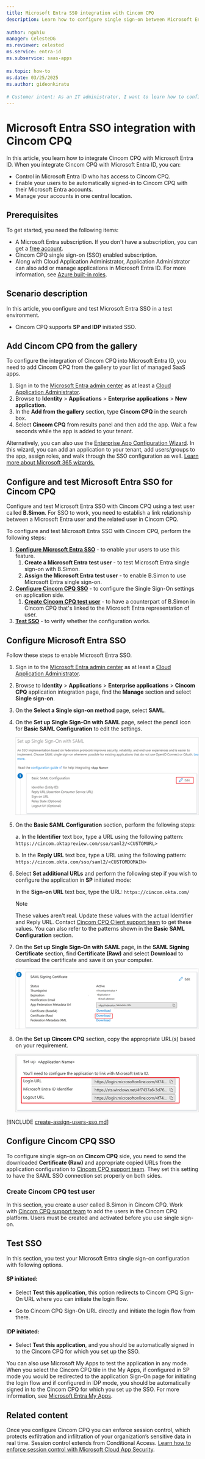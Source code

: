 ```yaml
---
title: Microsoft Entra SSO integration with Cincom CPQ
description: Learn how to configure single sign-on between Microsoft Entra ID and Cincom CPQ.

author: nguhiu
manager: CelesteDG
ms.reviewer: celested
ms.service: entra-id
ms.subservice: saas-apps

ms.topic: how-to
ms.date: 03/25/2025
ms.author: gideonkiratu

# Customer intent: As an IT administrator, I want to learn how to configure single sign-on between Microsoft Entra ID and Cincom CPQ so that I can control who has access to Cincom CPQ, enable automatic sign-in with Microsoft Entra accounts, and manage my accounts in one central location.
---
```


# Microsoft Entra SSO integration with Cincom CPQ

In this article,  you learn how to integrate Cincom CPQ with Microsoft Entra ID. When you integrate Cincom CPQ with Microsoft Entra ID, you can:

* Control in Microsoft Entra ID who has access to Cincom CPQ.
* Enable your users to be automatically signed-in to Cincom CPQ with their Microsoft Entra accounts.
* Manage your accounts in one central location.

## Prerequisites

To get started, you need the following items:

* A Microsoft Entra subscription. If you don't have a subscription, you can get a [free account](https://azure.microsoft.com/free/).
* Cincom CPQ single sign-on (SSO) enabled subscription.
* Along with Cloud Application Administrator, Application Administrator can also add or manage applications in Microsoft Entra ID.
For more information, see [Azure built-in roles](~/identity/role-based-access-control/permissions-reference.md).

## Scenario description

In this article,  you configure and test Microsoft Entra SSO in a test environment.

* Cincom CPQ supports **SP and IDP** initiated SSO.

## Add Cincom CPQ from the gallery

To configure the integration of Cincom CPQ into Microsoft Entra ID, you need to add Cincom CPQ from the gallery to your list of managed SaaS apps.

1. Sign in to the [Microsoft Entra admin center](https://entra.microsoft.com) as at least a [Cloud Application Administrator](~/identity/role-based-access-control/permissions-reference.md#cloud-application-administrator).
1. Browse to **Identity** > **Applications** > **Enterprise applications** > **New application**.
1. In the **Add from the gallery** section, type **Cincom CPQ** in the search box.
1. Select **Cincom CPQ** from results panel and then add the app. Wait a few seconds while the app is added to your tenant.

 Alternatively, you can also use the [Enterprise App Configuration Wizard](https://portal.office.com/AdminPortal/home?Q=Docs#/azureadappintegration). In this wizard, you can add an application to your tenant, add users/groups to the app, assign roles, and walk through the SSO configuration as well. [Learn more about Microsoft 365 wizards.](/microsoft-365/admin/misc/azure-ad-setup-guides)

<a name='configure-and-test-azure-ad-sso-for-cincom-cpq'></a>

## Configure and test Microsoft Entra SSO for Cincom CPQ

Configure and test Microsoft Entra SSO with Cincom CPQ using a test user called **B.Simon**. For SSO to work, you need to establish a link relationship between a Microsoft Entra user and the related user in Cincom CPQ.

To configure and test Microsoft Entra SSO with Cincom CPQ, perform the following steps:

1. **[Configure Microsoft Entra SSO](#configure-azure-ad-sso)** - to enable your users to use this feature.
    1. **Create a Microsoft Entra test user** - to test Microsoft Entra single sign-on with B.Simon.
    1. **Assign the Microsoft Entra test user** - to enable B.Simon to use Microsoft Entra single sign-on.
2. **[Configure Cincom CPQ SSO](#configure-cincom-cpq-sso)** - to configure the Single Sign-On settings on application side.
    1. **[Create Cincom CPQ test user](#create-cincom-cpq-test-user)** - to have a counterpart of B.Simon in Cincom CPQ that's linked to the Microsoft Entra representation of user.
3. **[Test SSO](#test-sso)** - to verify whether the configuration works.

<a name='configure-azure-ad-sso'></a>

## Configure Microsoft Entra SSO

Follow these steps to enable Microsoft Entra SSO.

1. Sign in to the [Microsoft Entra admin center](https://entra.microsoft.com) as at least a [Cloud Application Administrator](~/identity/role-based-access-control/permissions-reference.md#cloud-application-administrator).
1. Browse to **Identity** > **Applications** > **Enterprise applications** > **Cincom CPQ** application integration page, find the **Manage** section and select **Single sign-on**.
1. On the **Select a Single sign-on method** page, select **SAML**.
1. On the **Set up Single Sign-On with SAML** page, select the pencil icon for **Basic SAML Configuration** to edit the settings.

    ![Screenshot shows to edit Basic S A M L Configuration.](common/edit-urls.png "Basic Configuration")

1. On the **Basic SAML Configuration** section, perform the following steps:

    a. In the **Identifier** text box, type a URL using the following pattern:
    `https://cincom.oktapreview.com/sso/saml2/<CUSTOMURL>`

    b. In the **Reply URL** text box, type a URL using the following pattern:
    `https://cincom.okta.com/sso/saml2/<CUSTOMDOMAIN>`

1. Select **Set additional URLs** and perform the following step if you wish to configure the application in **SP** initiated mode:

    In the **Sign-on URL** text box, type the URL:
    `https://cincom.okta.com/`

	> [!NOTE]
	> These values aren't real. Update these values with the actual Identifier and Reply URL. Contact [Cincom CPQ Client support team](https://supportweb.cincom.com/default.aspx) to get these values. You can also refer to the patterns shown in the **Basic SAML Configuration** section.

4. On the **Set up Single Sign-On with SAML** page, in the **SAML Signing Certificate** section,  find **Certificate (Raw)** and select **Download** to download the certificate and save it on your computer.

	![Screenshot shows the Certificate download link.](common/certificateraw.png "Certificate")

6. On the **Set up Cincom CPQ** section, copy the appropriate URL(s) based on your requirement.

	![Screenshot shows to copy configuration appropriate U R L.](common/copy-configuration-urls.png "Metadata")    

<a name='create-an-azure-ad-test-user'></a>

[!INCLUDE [create-assign-users-sso.md](~/identity/saas-apps/includes/create-assign-users-sso.md)]

## Configure Cincom CPQ SSO

To configure single sign-on on **Cincom CPQ** side, you need to send the downloaded **Certificate (Raw)** and appropriate copied URLs from the application configuration to [Cincom CPQ support team](https://supportweb.cincom.com/default.aspx). They set this setting to have the SAML SSO connection set properly on both sides.

### Create Cincom CPQ test user

In this section, you create a user called B.Simon in Cincom CPQ. Work with [Cincom CPQ support team](https://supportweb.cincom.com/default.aspx) to add the users in the Cincom CPQ platform. Users must be created and activated before you use single sign-on.

## Test SSO 

In this section, you test your Microsoft Entra single sign-on configuration with following options. 

#### SP initiated:

* Select **Test this application**, this option redirects to Cincom CPQ Sign-On URL where you can initiate the login flow.  

* Go to Cincom CPQ Sign-On URL directly and initiate the login flow from there.

#### IDP initiated:

* Select **Test this application**, and you should be automatically signed in to the Cincom CPQ for which you set up the SSO. 

You can also use Microsoft My Apps to test the application in any mode. When you select the Cincom CPQ tile in the My Apps, if configured in SP mode you would be redirected to the application Sign-On page for initiating the login flow and if configured in IDP mode, you should be automatically signed in to the Cincom CPQ for which you set up the SSO. For more information, see [Microsoft Entra My Apps](/azure/active-directory/manage-apps/end-user-experiences#azure-ad-my-apps).

## Related content

Once you configure Cincom CPQ you can enforce session control, which protects exfiltration and infiltration of your organization’s sensitive data in real time. Session control extends from Conditional Access. [Learn how to enforce session control with Microsoft Cloud App Security](/cloud-app-security/proxy-deployment-aad).
